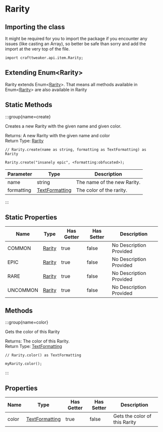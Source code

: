# Rarity

## Importing the class

It might be required for you to import the package if you encounter any issues (like casting an Array), so better be safe than sorry and add the import at the very top of the file.
```zenscript
import crafttweaker.api.item.Rarity;
```


## Extending Enum&lt;Rarity&gt;

Rarity extends Enum&lt;[Rarity](/vanilla/api/item/Rarity)&gt;. That means all methods available in Enum&lt;[Rarity](/vanilla/api/item/Rarity)&gt; are also available in Rarity

## Static Methods

:::group{name=create}

Creates a new Rarity with the given name and given color.

Returns: A new Rarity with the given name and color  
Return Type: [Rarity](/vanilla/api/item/Rarity)

```zenscript
// Rarity.create(name as string, formatting as TextFormatting) as Rarity

Rarity.create("insanely epic", <formatting:obfucated>);
```

| Parameter | Type | Description |
|-----------|------|-------------|
| name | string | The name of the new Rarity. |
| formatting | [TextFormatting](/vanilla/api/util/text/TextFormatting) | The color of the rarity. |


:::

## Static Properties

| Name | Type | Has Getter | Has Setter | Description |
|------|------|------------|------------|-------------|
| COMMON | [Rarity](/vanilla/api/item/Rarity) | true | false | No Description Provided |
| EPIC | [Rarity](/vanilla/api/item/Rarity) | true | false | No Description Provided |
| RARE | [Rarity](/vanilla/api/item/Rarity) | true | false | No Description Provided |
| UNCOMMON | [Rarity](/vanilla/api/item/Rarity) | true | false | No Description Provided |

## Methods

:::group{name=color}

Gets the color of this Rarity

Returns: The color of this Rarity.  
Return Type: [TextFormatting](/vanilla/api/util/text/TextFormatting)

```zenscript
// Rarity.color() as TextFormatting

myRarity.color();
```

:::


## Properties

| Name | Type | Has Getter | Has Setter | Description |
|------|------|------------|------------|-------------|
| color | [TextFormatting](/vanilla/api/util/text/TextFormatting) | true | false | Gets the color of this Rarity |

